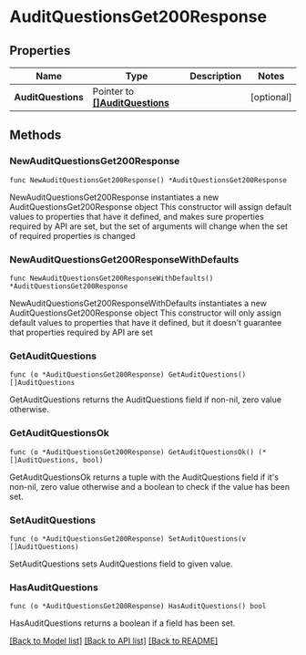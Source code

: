 # AuditQuestionsGet200Response

## Properties

Name | Type | Description | Notes
------------ | ------------- | ------------- | -------------
**AuditQuestions** | Pointer to [**[]AuditQuestions**](AuditQuestions.md) |  | [optional] 

## Methods

### NewAuditQuestionsGet200Response

`func NewAuditQuestionsGet200Response() *AuditQuestionsGet200Response`

NewAuditQuestionsGet200Response instantiates a new AuditQuestionsGet200Response object
This constructor will assign default values to properties that have it defined,
and makes sure properties required by API are set, but the set of arguments
will change when the set of required properties is changed

### NewAuditQuestionsGet200ResponseWithDefaults

`func NewAuditQuestionsGet200ResponseWithDefaults() *AuditQuestionsGet200Response`

NewAuditQuestionsGet200ResponseWithDefaults instantiates a new AuditQuestionsGet200Response object
This constructor will only assign default values to properties that have it defined,
but it doesn't guarantee that properties required by API are set

### GetAuditQuestions

`func (o *AuditQuestionsGet200Response) GetAuditQuestions() []AuditQuestions`

GetAuditQuestions returns the AuditQuestions field if non-nil, zero value otherwise.

### GetAuditQuestionsOk

`func (o *AuditQuestionsGet200Response) GetAuditQuestionsOk() (*[]AuditQuestions, bool)`

GetAuditQuestionsOk returns a tuple with the AuditQuestions field if it's non-nil, zero value otherwise
and a boolean to check if the value has been set.

### SetAuditQuestions

`func (o *AuditQuestionsGet200Response) SetAuditQuestions(v []AuditQuestions)`

SetAuditQuestions sets AuditQuestions field to given value.

### HasAuditQuestions

`func (o *AuditQuestionsGet200Response) HasAuditQuestions() bool`

HasAuditQuestions returns a boolean if a field has been set.


[[Back to Model list]](../README.md#documentation-for-models) [[Back to API list]](../README.md#documentation-for-api-endpoints) [[Back to README]](../README.md)


